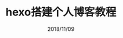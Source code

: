---
title: hexo搭建个人博客教程
date: 2018/11/09
updated: 2018/11/13
tags: [js,es6,前端,博客]
categories: js
---